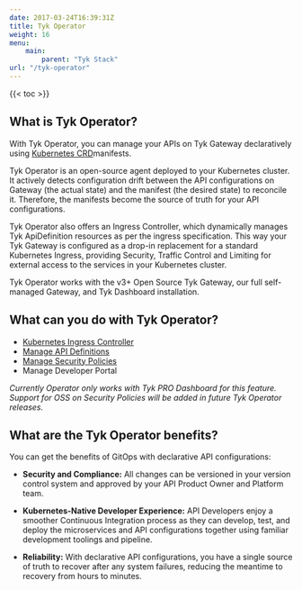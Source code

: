 ```yaml
---
date: 2017-03-24T16:39:31Z
title: Tyk Operator
weight: 16
menu:
    main:
        parent: "Tyk Stack"
url: "/tyk-operator" 
---
```


{{< toc >}}
## What is Tyk Operator?
With Tyk Operator, you can manage your APIs on Tyk Gateway declaratively using [Kubernetes CRD](https://kubernetes.io/docs/concepts/extend-kubernetes/api-extension/custom-resources/)manifests.

Tyk Operator is an open-source agent deployed to your Kubernetes cluster. It actively detects configuration drift between the API configurations on Gateway (the actual state) and the manifest (the desired state) to reconcile it. Therefore, the manifests become the source of truth for your API configurations.

Tyk Operator also offers an Ingress Controller, which dynamically manages Tyk ApiDefinition resources as per the ingress specification. This way your Tyk Gateway is configured as a drop-in replacement for a standard Kubernetes Ingress, providing Security, Traffic Control and Limiting for external access to the services in your Kubernetes cluster.

Tyk Operator works with the v3+ Open Source Tyk Gateway, our full self-managed Gateway, and Tyk Dashboard installation.

## What can you do with Tyk Operator?

- [Kubernetes Ingress Controller](https://github.com/TykTechnologies/tyk-operator/blob/master/docs/ingress.md)
- [Manage API Definitions](https://github.com/TykTechnologies/tyk-operator/blob/master/docs/api_definitions.md)
- [Manage Security Policies](https://github.com/TykTechnologies/tyk-operator/blob/master/docs/policies.md)
- Manage Developer Portal 

_Currently Operator only works with Tyk PRO Dashboard for this feature. Support for OSS on Security Policies will be added in future Tyk Operator releases._

## What are the Tyk Operator benefits?

You can get the benefits of GitOps with declarative API configurations:

- **Security and Compliance:** All changes can be versioned in your version control system and approved by your API Product Owner and Platform team.
- **Kubernetes-Native Developer Experience:** API Developers enjoy a smoother Continuous Integration process as they can develop, test, and deploy the microservices and API configurations together using familiar development toolings and pipeline.

- **Reliability:** With declarative API configurations, you have a single source of truth to recover after any system failures, reducing the meantime to recovery from hours to minutes.
